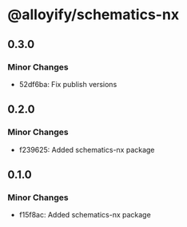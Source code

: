 # @alloyify/schematics-nx

## 0.3.0

### Minor Changes

- 52df6ba: Fix publish versions

## 0.2.0

### Minor Changes

- f239625: Added schematics-nx package

## 0.1.0

### Minor Changes

- f15f8ac: Added schematics-nx package
